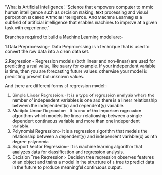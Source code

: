 'What is Artificial Intelligence.'
'Science that empowers computer to mimic human intelligence such as decision making, text processing and visual perception is called Artificial Intelligence.
And Machine Learning is a subfield of artificial intelligence that enables machines to improve at a given task with experience.'

Branches required to build a Machine Learning model are:-

1.Data Preprocessing:- Data Preprocessing is a technique that is used to convert the raw data into a clean data set.

2.Regression:- Regression models (both linear and non-linear) are used for predicting a real value, like salary for example. If your independent variable is time, then you are forecasting future values, otherwise your model is predicting present but unknown values.

And there are different forms of regression model:- 
1. Simple Linear Regression:- It is a type of regression analysis where the number of independent variables is one and there is a linear relationship between the independent(x) and dependent(y) variable.
2. Multiple Linear Regression:- It is one of the important regression algorithms which models the linear relationship between a single dependent continuous variable and more than one independent variable. 
3. Polynomial Regression:- It is a regression algorithm that models the relationship between a dependent(y) and independent variable(x) as nth degree polynomial.
4. Support Vector Regression:- It is machine learning algorithm that analyzes data for classification and regression analysis.
5. Decision Tree Regression:- Decision tree regression observes features of an object and trains a model in the structure of a tree to predict data in the future to produce meaningful continuous output. 

